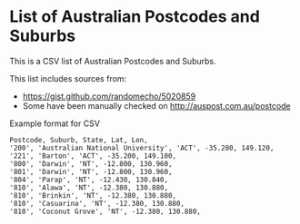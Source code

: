 # List of Australian Postcodes and Suburbs

This is a CSV list of Australian Postcodes and Suburbs.

This list includes sources from: 

- https://gist.github.com/randomecho/5020859
- Some have been manually checked on http://auspost.com.au/postcode

Example format for CSV
```
Postcode, Suburb, State, Lat, Lon,
'200', 'Australian National University', 'ACT', -35.280, 149.120,
'221', 'Barton', 'ACT', -35.200, 149.100,
'800', 'Darwin', 'NT', -12.800, 130.960,
'801', 'Darwin', 'NT', -12.800, 130.960,
'804', 'Parap', 'NT', -12.430, 130.840,
'810', 'Alawa', 'NT', -12.380, 130.880,
'810', 'Brinkin', 'NT', -12.380, 130.880,
'810', 'Casuarina', 'NT', -12.380, 130.880,
'810', 'Coconut Grove', 'NT', -12.380, 130.880,
```
